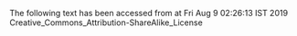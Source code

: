 The following text has been accessed from at Fri Aug 9 02:26:13 IST 2019
Creative_Commons_Attribution-ShareAlike_License

